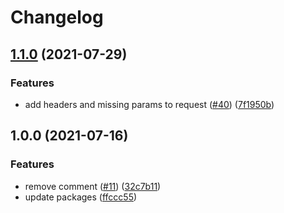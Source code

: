 # Changelog

## [1.1.0](https://www.github.com/netlify/local-functions-proxy/compare/local-functions-proxy-linux-x64-v1.0.0...local-functions-proxy-linux-x64-v1.1.0) (2021-07-29)


### Features

* add headers and missing params to request ([#40](https://www.github.com/netlify/local-functions-proxy/issues/40)) ([7f1950b](https://www.github.com/netlify/local-functions-proxy/commit/7f1950b3fcb8a52cbc00368c16bd8a82819a55a8))

## 1.0.0 (2021-07-16)


### Features

* remove comment ([#11](https://www.github.com/netlify/local-functions-proxy/issues/11)) ([32c7b11](https://www.github.com/netlify/local-functions-proxy/commit/32c7b113735e1a60cc0eaebc6043125b340640c7))
* update packages ([ffccc55](https://www.github.com/netlify/local-functions-proxy/commit/ffccc555809f30eb151b3db5e719b11190d57bb9))
